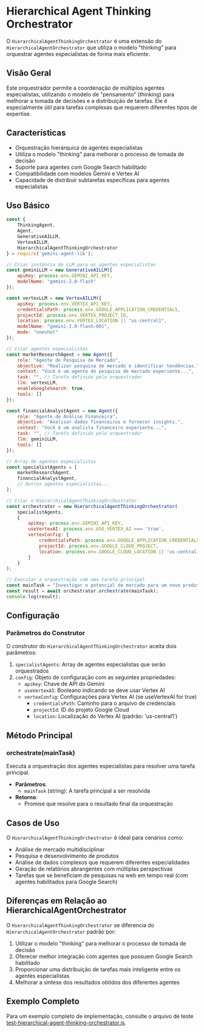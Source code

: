 # Hierarchical Agent Thinking Orchestrator

O `HierarchicalAgentThinkingOrchestrator` é uma extensão do `HierarchicalAgentOrchestrator` que utiliza o modelo "thinking" para orquestrar agentes especialistas de forma mais eficiente.

## Visão Geral

Este orquestrador permite a coordenação de múltiplos agentes especialistas, utilizando o modelo de "pensamento" (thinking) para melhorar a tomada de decisões e a distribuição de tarefas. Ele é especialmente útil para tarefas complexas que requerem diferentes tipos de expertise.

## Características

- Orquestração hierárquica de agentes especialistas
- Utiliza o modelo "thinking" para melhorar o processo de tomada de decisão
- Suporte para agentes com Google Search habilitado
- Compatibilidade com modelos Gemini e Vertex AI
- Capacidade de distribuir subtarefas específicas para agentes especialistas

## Uso Básico

```javascript
const { 
    ThinkingAgent, 
    Agent, 
    GenerativeAILLM,
    VertexAILLM,
    HierarchicalAgentThinkingOrchestrator 
} = require('gemini-agent-lib');

// Criar instância do LLM para os agentes especialistas
const geminiLLM = new GenerativeAILLM({ 
    apiKey: process.env.GEMINI_API_KEY,
    modelName: "gemini-2.0-flash" 
});

const vertexLLM = new VertexAILLM({
    apiKey: process.env.VERTEX_API_KEY,
    credentialsPath: process.env.GOOGLE_APPLICATION_CREDENTIALS,
    projectId: process.env.VERTEX_PROJECT_ID,
    location: process.env.VERTEX_LOCATION || "us-central1",
    modelName: "gemini-2.0-flash-001",
    mode: "oneshot"
});

// Criar agentes especialistas
const marketResearchAgent = new Agent({
    role: "Agente de Pesquisa de Mercado",
    objective: "Realizar pesquisa de mercado e identificar tendências.",
    context: "Você é um agente de pesquisa de mercado experiente...",
    task: "", // Tarefa definida pelo orquestrador
    llm: vertexLLM,
    enableGoogleSearch: true,
    tools: []
});

const financialAnalystAgent = new Agent({
    role: "Agente de Análise Financeira",
    objective: "Analisar dados financeiros e fornecer insights.",
    context: "Você é um analista financeiro experiente...",
    task: "", // Tarefa definida pelo orquestrador
    llm: geminiLLM,
    tools: []
});

// Array de agentes especialistas
const specialistAgents = [
    marketResearchAgent,
    financialAnalystAgent,
    // Outros agentes especialistas...
];

// Criar o HierarchicalAgentThinkingOrchestrator
const orchestrator = new HierarchicalAgentThinkingOrchestrator(
    specialistAgents, 
    {
        apiKey: process.env.GEMINI_API_KEY,
        useVertexAI: process.env.USE_VERTEX_AI === 'true',
        vertexConfig: {
            credentialsPath: process.env.GOOGLE_APPLICATION_CREDENTIALS,
            projectId: process.env.GOOGLE_CLOUD_PROJECT,
            location: process.env.GOOGLE_CLOUD_LOCATION || 'us-central1'
        }
    }
);

// Executar a orquestração com uma tarefa principal
const mainTask = "Investigar o potencial de mercado para um novo produto...";
const result = await orchestrator.orchestrate(mainTask);
console.log(result);
```

## Configuração

### Parâmetros do Construtor

O construtor do `HierarchicalAgentThinkingOrchestrator` aceita dois parâmetros:

1. `specialistAgents`: Array de agentes especialistas que serão orquestrados
2. `config`: Objeto de configuração com as seguintes propriedades:
   - `apiKey`: Chave de API do Gemini
   - `useVertexAI`: Booleano indicando se deve usar Vertex AI
   - `vertexConfig`: Configurações para Vertex AI (se useVertexAI for true)
     - `credentialsPath`: Caminho para o arquivo de credenciais
     - `projectId`: ID do projeto Google Cloud
     - `location`: Localização do Vertex AI (padrão: 'us-central1')

## Método Principal

### orchestrate(mainTask)

Executa a orquestração dos agentes especialistas para resolver uma tarefa principal.

- **Parâmetros**:
  - `mainTask` (string): A tarefa principal a ser resolvida
- **Retorno**:
  - Promise que resolve para o resultado final da orquestração

## Casos de Uso

O `HierarchicalAgentThinkingOrchestrator` é ideal para cenários como:

- Análise de mercado multidisciplinar
- Pesquisa e desenvolvimento de produtos
- Análise de dados complexos que requerem diferentes especialidades
- Geração de relatórios abrangentes com múltiplas perspectivas
- Tarefas que se beneficiam de pesquisas na web em tempo real (com agentes habilitados para Google Search)

## Diferenças em Relação ao HierarchicalAgentOrchestrator

O `HierarchicalAgentThinkingOrchestrator` se diferencia do `HierarchicalAgentOrchestrator` padrão por:

1. Utilizar o modelo "thinking" para melhorar o processo de tomada de decisão
2. Oferecer melhor integração com agentes que possuem Google Search habilitado
3. Proporcionar uma distribuição de tarefas mais inteligente entre os agentes especialistas
4. Melhorar a síntese dos resultados obtidos dos diferentes agentes

## Exemplo Completo

Para um exemplo completo de implementação, consulte o arquivo de teste [test-hierarchical-agent-thinking-orchestrator.js](../test/test-hierarchical-agent-thinking-orchestrator.js).
